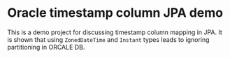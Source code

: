 Oracle timestamp column JPA demo
================================

This is a demo project for discussing timestamp column mapping in JPA. It is shown that using `ZonedDateTime` and `Instant` types leads to ignoring partitioning in ORCALE DB. 
